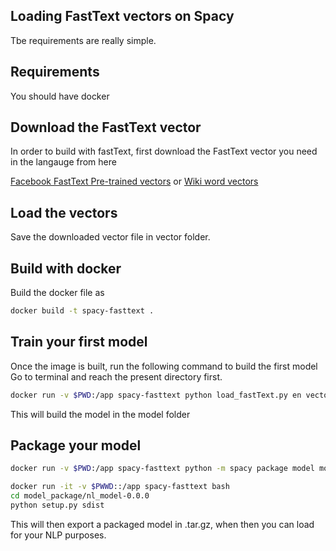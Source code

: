 ## Loading FastText vectors on Spacy

Tbe requirements are really simple. 

## Requirements

You should have docker

## Download the FastText vector

In order to build with fastText, first download the FastText vector you need in the langauge from here

[Facebook FastText Pre-trained vectors](https://github.com/facebookresearch/fastText/blob/master/docs/crawl-vectors.md)
    or
[Wiki word vectors](https://fasttext.cc/docs/en/pretrained-vectors.html)

## Load the vectors

Save the downloaded vector file in vector folder.

## Build with docker

Build the docker file as

```sh
docker build -t spacy-fasttext .
```

## Train your first model

Once the image is built, run the following command to build the first model
Go to terminal and reach the present directory first.


```sh
docker run -v $PWD:/app spacy-fasttext python load_fastText.py en vector/wiki.
```

This will build the model in the model folder

## Package your model

```sh
docker run -v $PWD:/app spacy-fasttext python -m spacy package model model_package

docker run -it -v $PWWD::/app spacy-fasttext bash
cd model_package/nl_model-0.0.0
python setup.py sdist
```

This will then export a packaged model in .tar.gz, when then you can load for your NLP purposes.
